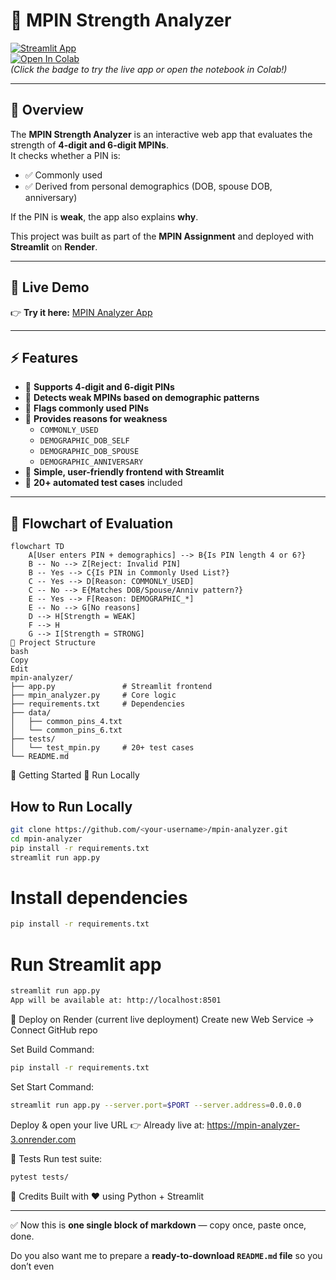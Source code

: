 # 🔐 MPIN Strength Analyzer

[![Streamlit App](https://img.shields.io/badge/🚀%20Live%20Demo-Streamlit-brightgreen?logo=streamlit)](https://mpin-analyzer-3.onrender.com)  
[![Open In Colab](https://colab.research.google.com/assets/colab-badge.svg)](https://colab.research.google.com/github/<your-username>/mpin-analyzer/blob/main/MPIN_Task.ipynb)  
*(Click the badge to try the live app or open the notebook in Colab!)*

---

## 📌 Overview
The **MPIN Strength Analyzer** is an interactive web app that evaluates the strength of **4-digit and 6-digit MPINs**.  
It checks whether a PIN is:
- ✅ Commonly used  
- ✅ Derived from personal demographics (DOB, spouse DOB, anniversary)  

If the PIN is **weak**, the app also explains **why**.

This project was built as part of the **MPIN Assignment** and deployed with **Streamlit** on **Render**.

---

## 🎥 Live Demo
👉 **Try it here:** [MPIN Analyzer App](https://mpin-analyzer-3.onrender.com)

---

## ⚡ Features
- 🔢 **Supports 4-digit and 6-digit PINs**  
- 📅 **Detects weak MPINs based on demographic patterns**  
- 🚫 **Flags commonly used PINs**  
- 🧾 **Provides reasons for weakness**  
  - `COMMONLY_USED`  
  - `DEMOGRAPHIC_DOB_SELF`  
  - `DEMOGRAPHIC_DOB_SPOUSE`  
  - `DEMOGRAPHIC_ANNIVERSARY`  
- 🎨 **Simple, user-friendly frontend with Streamlit**  
- 🧪 **20+ automated test cases** included  

---

## 🧩 Flowchart of Evaluation

```mermaid
flowchart TD
    A[User enters PIN + demographics] --> B{Is PIN length 4 or 6?}
    B -- No --> Z[Reject: Invalid PIN]
    B -- Yes --> C{Is PIN in Commonly Used List?}
    C -- Yes --> D[Reason: COMMONLY_USED]
    C -- No --> E{Matches DOB/Spouse/Anniv pattern?}
    E -- Yes --> F[Reason: DEMOGRAPHIC_*]
    E -- No --> G[No reasons]
    D --> H[Strength = WEAK]
    F --> H
    G --> I[Strength = STRONG]
📂 Project Structure
bash
Copy
Edit
mpin-analyzer/
├── app.py               # Streamlit frontend
├── mpin_analyzer.py     # Core logic
├── requirements.txt     # Dependencies
├── data/
│   ├── common_pins_4.txt
│   └── common_pins_6.txt
├── tests/
│   └── test_mpin.py     # 20+ test cases
└── README.md
```

🚀 Getting Started
🔹 Run Locally
## How to Run Locally

```bash
git clone https://github.com/<your-username>/mpin-analyzer.git
cd mpin-analyzer
pip install -r requirements.txt
streamlit run app.py
```

# Install dependencies
```bash
pip install -r requirements.txt
```

# Run Streamlit app
```bash
streamlit run app.py
App will be available at: http://localhost:8501
```

🔹 Deploy on Render (current live deployment)
Create new Web Service → Connect GitHub repo

Set Build Command:
```bash
pip install -r requirements.txt
```
Set Start Command:
```bash
streamlit run app.py --server.port=$PORT --server.address=0.0.0.0
```
Deploy & open your live URL
👉 Already live at: https://mpin-analyzer-3.onrender.com


🧪 Tests
Run test suite:
```bash
pytest tests/
```

🙌 Credits
Built with ❤️ using Python + Streamlit


---

✅ Now this is **one single block of markdown** — copy once, paste once, done.  

Do you also want me to prepare a **ready-to-download `README.md` file** so you don’t even
